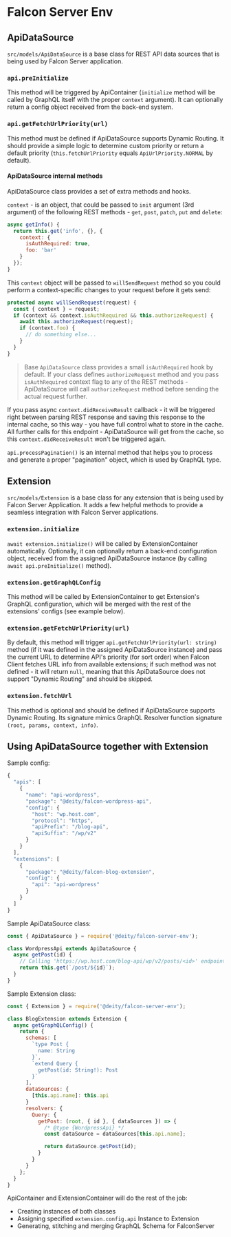 # Falcon Server Env

## ApiDataSource

`src/models/ApiDataSource` is a base class for REST API data sources that is being used by Falcon Server application.

### `api.preInitialize`

This method will be triggered by ApiContainer \(`initialize` method will be called by GraphQL itself with the proper `context` argument\). It can optionally return a config object received from the back-end system.

### `api.getFetchUrlPriority(url)`

This method must be defined if ApiDataSource supports Dynamic Routing. It should provide a simple logic to determine custom priority or return a default priority \(`this.fetchUrlPriority` equals `ApiUrlPriority.NORMAL` by default\).

#### ApiDataSource internal methods

ApiDataSource class provides a set of extra methods and hooks.

`context` - is an object, that could be passed to `init` argument \(3rd argument\) of the following REST methods - `get`, `post`, `patch`, `put` and `delete`:

```javascript
async getInfo() {
  return this.get('info', {}, {
    context: {
      isAuthRequired: true,
      foo: 'bar'
    }
  });
}
```

This `context` object will be passed to `willSendRequest` method so you could perform a context-specific changes to your request before it gets send:

```javascript
protected async willSendRequest(request) {
  const { context } = request;
  if (context && context.isAuthRequired && this.authorizeRequest) {
    await this.authorizeRequest(request);
    if (context.foo) {
      // do something else...
    }
  }
}
```

> Base `ApiDataSource` class provides a small `isAuthRequired` hook by default. If your class defines `authorizeRequest` method and you pass `isAuthRequired` context flag to any of the REST methods - ApiDataSource will call `authorizeRequest` method before sending the actual request further.

If you pass async `context.didReceiveResult` callback - it will be triggered right between parsing REST response and saving this response to the internal cache, so this way - you have full control what to store in the cache. All further calls for this endpoint - ApiDataSource will get from the cache, so this `context.didReceiveResult` won't be triggered again.

`api.processPagination()` is an internal method that helps you to process and generate a proper "pagination" object, which is used by GraphQL type.

## Extension

`src/models/Extension` is a base class for any extension that is being used by Falcon Server Application. It adds a few helpful methods to provide a seamless integration with Falcon Server applications.

### `extension.initialize`

`await extension.initialize()` will be called by ExtensionContainer automatically. Optionally, it can optionally return a back-end configuration object, received from the assigned ApiDataSource instance \(by calling `await api.preInitialize()` method\).

### `extension.getGraphQLConfig`

This method will be called by ExtensionContainer to get Extension's GraphQL configuration, which will be merged with the rest of the extensions' configs \(see example below\).

### `extension.getFetchUrlPriority(url)`

By default, this method will trigger `api.getFetchUrlPriority(url: string)` method \(if it was defined in the assigned ApiDataSource instance\) and pass the current URL to determine API's priority \(for sort order\) when Falcon Client fetches URL info from available extensions; if such method was not defined - it will return `null`, meaning that this ApiDataSource does not support "Dynamic Routing" and should be skipped.

### `extension.fetchUrl`

This method is optional and should be defined if ApiDataSource supports Dynamic Routing. Its signature mimics GraphQL Resolver function signature `(root, params, context, info)`.

## Using ApiDataSource together with Extension

Sample config:

```javascript
{
  "apis": [
    {
      "name": "api-wordpress",
      "package": "@deity/falcon-wordpress-api",
      "config": {
        "host": "wp.host.com",
        "protocol": "https",
        "apiPrefix": "/blog-api",
        "apiSuffix": "/wp/v2"
      }
    }
  ],
  "extensions": [
    {
      "package": "@deity/falcon-blog-extension",
      "config": {
        "api": "api-wordpress"
      }
    }
  ]
}
```

Sample ApiDataSource class:

```javascript
const { ApiDataSource } = require('@deity/falcon-server-env');

class WordpressApi extends ApiDataSource {
  async getPost(id) {
    // Calling 'https://wp.host.com/blog-api/wp/v2/posts/<id>' endpoint
    return this.get(`/post/${id}`);
  }
}
```

Sample Extension class:

```javascript
const { Extension } = require('@deity/falcon-server-env');

class BlogExtension extends Extension {
  async getGraphQLConfig() {
    return {
      schemas: [
        `type Post {
          name: String
        }`,
        `extend Query {
          getPost(id: String!): Post
        }`
      ],
      dataSources: {
        [this.api.name]: this.api
      }
      resolvers: {
        Query: {
          getPost: (root, { id }, { dataSources }) => {
            /* @type {WordpressApi} */
            const dataSource = dataSources[this.api.name];

            return dataSource.getPost(id);
          }
        }
      }
    };
  }
}
```

ApiContainer and ExtensionContainer will do the rest of the job:

* Creating instances of both classes
* Assigning specified `extension.config.api` Instance to Extension
* Generating, stitching and merging GraphQL Schema for FalconServer

